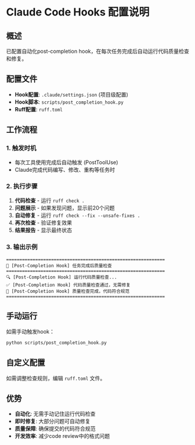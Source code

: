 # Claude Code Hooks 配置说明

## 概述
已配置自动化post-completion hook，在每次任务完成后自动运行代码质量检查和修复。

## 配置文件
- **Hook配置**: `.claude/settings.json` (项目级配置)
- **Hook脚本**: `scripts/post_completion_hook.py`
- **Ruff配置**: `ruff.toml`

## 工作流程

### 1. 触发时机
- 每次工具使用完成后自动触发 (PostToolUse)
- Claude完成代码编写、修改、重构等任务时

### 2. 执行步骤
1. **代码检查** - 运行 `ruff check .`
2. **问题展示** - 如果发现问题，显示前20个问题
3. **自动修复** - 运行 `ruff check --fix --unsafe-fixes .`
4. **再次检查** - 验证修复效果
5. **结果报告** - 显示最终状态

### 3. 输出示例
```
============================================================
🎯 [Post-Completion Hook] 任务完成后质量检查
============================================================
🔍 [Post-Completion Hook] 运行代码质量检查...
✅ [Post-Completion Hook] 代码质量检查通过，无需修复
🎉 [Post-Completion Hook] 质量检查完成，代码符合规范
============================================================
```

## 手动运行
如需手动触发hook：
```bash
python scripts/post_completion_hook.py
```

## 自定义配置
如需调整检查规则，编辑 `ruff.toml` 文件。

## 优势
- **自动化**: 无需手动记住运行代码检查
- **即时修复**: 大部分问题可自动修复
- **质量保障**: 确保提交的代码符合规范
- **开发效率**: 减少code review中的格式问题